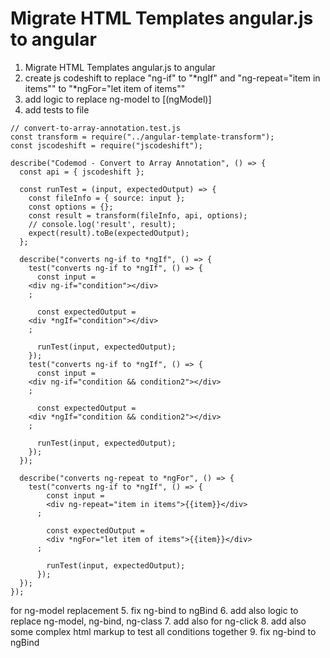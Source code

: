 # Migrate HTML Templates angular.js to angular

1. Migrate HTML Templates angular.js to angular
2. create js codeshift  to replace "ng-if" to "*ngIf" and "ng-repeat="item in items"" to "*ngFor="let item of items""
3. add logic to replace ng-model to [(ngModel)]
4. add tests to file 
```
// convert-to-array-annotation.test.js
const transform = require("../angular-template-transform");
const jscodeshift = require("jscodeshift");

describe("Codemod - Convert to Array Annotation", () => {
  const api = { jscodeshift };

  const runTest = (input, expectedOutput) => {
    const fileInfo = { source: input };
    const options = {};
    const result = transform(fileInfo, api, options);
    // console.log('result', result);
    expect(result).toBe(expectedOutput);
  };

  describe("converts ng-if to *ngIf", () => {
    test("converts ng-if to *ngIf", () => {
      const input = 
    <div ng-if="condition"></div>
    ;

      const expectedOutput = 
    <div *ngIf="condition"></div>
    ;

      runTest(input, expectedOutput);
    });
    test("converts ng-if to *ngIf", () => {
      const input = 
    <div ng-if="condition && condition2"></div>
    ;

      const expectedOutput = 
    <div *ngIf="condition && condition2"></div>
    ;

      runTest(input, expectedOutput);
    });
  });

  describe("converts ng-repeat to *ngFor", () => {
    test("converts ng-if to *ngIf", () => {
        const input = 
        <div ng-repeat="item in items">{{item}}</div>
      ;
  
        const expectedOutput = 
        <div *ngFor="let item of items">{{item}}</div>
      ;
  
        runTest(input, expectedOutput);
      });
  });
});
```
for ng-model replacement
5. fix ng-bind to ngBind
6. add also logic to replace ng-model, ng-bind, ng-class
7. add also for ng-click
8. add also some complex html markup to test all conditions together
9. fix ng-bind to ngBind
